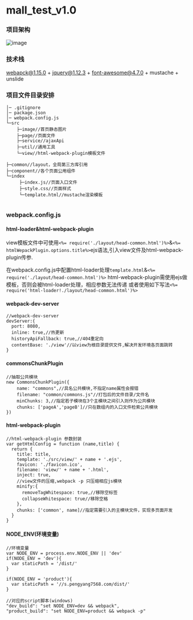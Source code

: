 # mall_test_v1.0

### 项目架构

![image](http://oqwtih17f.bkt.clouddn.com/%E6%9E%B6%E6%9E%84.png)

### 技术栈

webapck@1.15.0 + jquery@1.12.3 + font-awesome@4.7.0 + mustache + unslide



### 项目文件目录安排

```
│─ .gitignore
│─ package.json
│─ webpack.config.js
└─src
    ├─image//首页静态图片
    ├─page//页面文件
    ├─service//ajaxApi
    ├─util//通用工具
    └─view//html-webpack-plugin模板文件
```


```
├─common//layout，全局第三方库引用
├─component//各个页面公用组件
└─index
     ├─index.js//页面入口文件
     ├─style.css//页面样式
     └─template.html//mustache渲染模板
        
```

### webpack.config.js


#### html-loader&html-webpack-plugin
view模板文件中可使用`<%= require('./layout/head-common.html')%>`&`<%= htmlWepackPlugin.options.title%>`ejs语法,引入view文件及html-webpack-plugin传参.

在webpack.config.js中配置html-loader处理`template.html`&`<%= require('./layout/head-common.html')%>`
html-webpack-plugin需使用ejs做模板，否则会被html-loader处理，相应参数无法传递
或者使用如下写法`<%= require('html-loader!./layout/head-common.html')%>`


#### webpack-dev-server
```
//webpack-dev-server
devServer:{
  port: 8080,
  inline: true,//热更新
  historyApiFallback: true,//404重定向
  contentBase: './view'//以view为根目录提供文件,解决开发环境各页面跳转
}

```
#### commonsChunkPlugin
```
//抽取公共模块
new CommonsChunkPlugin({
    name: "commons",//具名公共模块,不指定name属性会报错
    filename: "common/commons.js"//打包后的文件目录/文件名
    minChunks: 3,//指定若子模块在3个主模块之间引入则作为公共模块  
    chunks: ['pageA','pageB']//只在数组内的入口文件检索公共模块
})

```

#### html-webpack-plugin

```
//html-webpack-plugin 参数封装
var getHtmlConfig = function (name,title) {
  return {
    title: title,
    template: './src/view/' + name + '.ejs',
    favicon: './favicon.ico',
    filename: 'view/' + name + '.html',
    inject: true,
    //view文件的压缩,webpack -p 只压缩相应js模块
    minify:{
      removeTagWhitespace: true,//移除空标签
      collapseWhitespace: true//移除空格
    },
    chunks: ['common', name]//指定需要引入的主模块文件，实现多页面开发
  }
}
```
#### NODE_ENV(环境变量)

```
//环境变量
var NODE_ENV = process.env.NODE_ENV || 'dev'
if(NODE_ENV = 'dev'){
  var staticPath = '/dist/'
}

if(NODE_ENV = 'product'){
  var staticPath = '//s.pengyang7568.com/dist/'
}

//对应的script脚本(windows)
"dev_build": "set NODE_ENV=dev && webpack",
"product_build": "set NODE_ENV=product && webpack -p"
```
